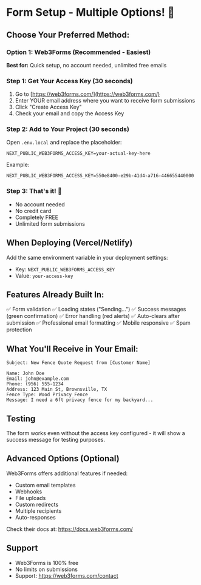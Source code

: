 # Form Setup - Multiple Options! 🚀

## Choose Your Preferred Method:

### Option 1: Web3Forms (Recommended - Easiest)
**Best for:** Quick setup, no account needed, unlimited free emails

### Step 1: Get Your Access Key (30 seconds)
1. Go to [https://web3forms.com/](https://web3forms.com/)
2. Enter YOUR email address where you want to receive form submissions
3. Click "Create Access Key"
4. Check your email and copy the Access Key

### Step 2: Add to Your Project (30 seconds)
Open `.env.local` and replace the placeholder:

```
NEXT_PUBLIC_WEB3FORMS_ACCESS_KEY=your-actual-key-here
```

Example:
```
NEXT_PUBLIC_WEB3FORMS_ACCESS_KEY=550e8400-e29b-41d4-a716-446655440000
```

### Step 3: That's it! 🎉
- No account needed
- No credit card
- Completely FREE
- Unlimited form submissions

## When Deploying (Vercel/Netlify)
Add the same environment variable in your deployment settings:
- Key: `NEXT_PUBLIC_WEB3FORMS_ACCESS_KEY`
- Value: `your-access-key`

## Features Already Built In:
✅ Form validation
✅ Loading states ("Sending...")
✅ Success messages (green confirmation)
✅ Error handling (red alerts)
✅ Auto-clears after submission
✅ Professional email formatting
✅ Mobile responsive
✅ Spam protection

## What You'll Receive in Your Email:
```
Subject: New Fence Quote Request from [Customer Name]

Name: John Doe
Email: john@example.com
Phone: (956) 555-1234
Address: 123 Main St, Brownsville, TX
Fence Type: Wood Privacy Fence
Message: I need a 6ft privacy fence for my backyard...
```

## Testing
The form works even without the access key configured - it will show a success message for testing purposes.

## Advanced Options (Optional)
Web3Forms offers additional features if needed:
- Custom email templates
- Webhooks
- File uploads
- Custom redirects
- Multiple recipients
- Auto-responses

Check their docs at: https://docs.web3forms.com/

## Support
- Web3Forms is 100% free
- No limits on submissions
- Support: https://web3forms.com/contact